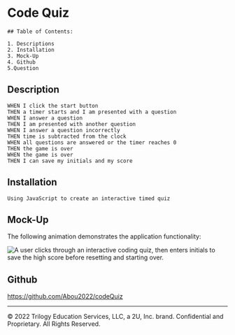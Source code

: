 # Code Quiz

    ## Table of Contents:

    1. Descriptions
    2. Installation
    3. Mock-Up
    4. Github
    5.Question

## Description

```
WHEN I click the start button
THEN a timer starts and I am presented with a question
WHEN I answer a question
THEN I am presented with another question
WHEN I answer a question incorrectly
THEN time is subtracted from the clock
WHEN all questions are answered or the timer reaches 0
THEN the game is over
WHEN the game is over
THEN I can save my initials and my score
```

## Installation

```
Using JavaScript to create an interactive timed quiz
```

## Mock-Up

The following animation demonstrates the application functionality:

![A user clicks through an interactive coding quiz, then enters initials to save the high score before resetting and starting over.](./Assets/Untitled_%20Aug%2018,%202022%205_15%20PM.gif)

## Github

https://github.com/Abou2022/codeQuiz

---

© 2022 Trilogy Education Services, LLC, a 2U, Inc. brand. Confidential and Proprietary. All Rights Reserved.
